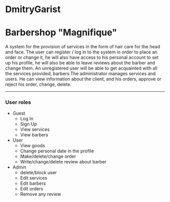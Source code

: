 # DmitryGarist
# Barbershop "Magnifique"
A system for the provision of services in the form of hair care for the head and face. The user can register / log in to the system in order to place an order or change it, he will also have access to his personal account to set up his profile, he will also be able to leave reviews about the barber and change them. An unregistered user will be able to get acquainted with all the services provided, barbers.The administrator manages services and users. He can view information about the client, and his orders, approve or reject his order, change, delete.
___
### User roles
* Guest
    * Log In
    * Sign Up
    * View services
    * View barbers
* User
    * View goods
    * Change personal date in the profile
    * Make/delete/change order
    * Write/change/delete review about barber
* Admin
    * delete/block user
    * Edit services
    * Edit barbers
    * Edit orders
    * Remove any review
